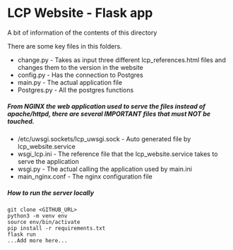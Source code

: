 # LCP Website - Flask app

A bit of information of the contents of this directory

There are some key files in this folders.

- change.py - Takes as input three different lcp_references.html files and changes them to the version in the website
- config.py - Has the connection to Postgres 
- main.py   - The actual application file
- Postgres.py - All the postgres functions

##### From NGINX the web application used to serve the files instead of apache/httpd, there are several IMPORTANT files that must NOT be touched.

- /etc/uwsgi.sockets/lcp_uwsgi.sock - Auto generated file by lcp_website.service
- wsgi_lcp.ini  - The reference file that the lcp_website.service takes to serve the application
- wsgi.py - The actual calling the application used by main.ini
- main_nginx.conf - The nginx configuration file

##### How to run the server locally
    git clone <GITHUB_URL>
    python3 -m venv env
    source env/bin/activate
    pip install -r requirements.txt
    flask run
    ...Add more here...
    

